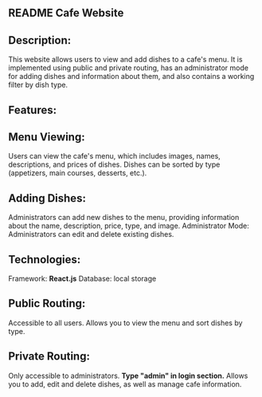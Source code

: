 ## README Cafe Website
## Description:
This website allows users to view and add dishes to a cafe's menu. It is implemented using public and private routing, has an administrator mode for adding dishes and information about them, and also contains a working filter by dish type.

## Features:
## Menu Viewing:
Users can view the cafe's menu, which includes images, names, descriptions, and prices of dishes.
Dishes can be sorted by type (appetizers, main courses, desserts, etc.).
## Adding Dishes:
Administrators can add new dishes to the menu, providing information about the name, description, price, type, and image.
Administrator Mode:
Administrators can edit and delete existing dishes.

## Technologies:
Framework: **React.js**
Database: local storage

## Public Routing:
Accessible to all users.
Allows you to view the menu and sort dishes by type.

## Private Routing:
Only accessible to administrators. **Type "admin" in login section.**
Allows you to add, edit and delete dishes, as well as manage cafe information.
